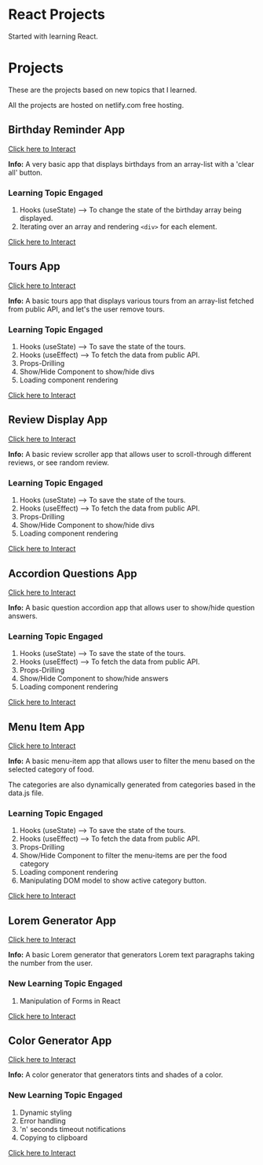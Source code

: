 # React Projects

Started with learning React.

# Projects

These are the projects based on new topics that I learned.

All the projects are hosted on netlify.com free hosting.

## Birthday Reminder App

[Click here to Interact](https://si-birthday-reminder.netlify.app/)

**Info:** A very basic app that displays birthdays from an array-list with a 'clear all' button.

### Learning Topic Engaged

1. Hooks (useState) --> To change the state of the birthday array being displayed.
2. Iterating over an array and rendering `<div>` for each element.

[Click here to Interact](https://si-birthday-reminder.netlify.app/)

## Tours App

[Click here to Interact](https://si-tours-app.netlify.app/)

**Info:** A basic tours app that displays various tours from an array-list fetched from public API, and let's the user remove tours.

### Learning Topic Engaged

1. Hooks (useState) --> To save the state of the tours.
2. Hooks (useEffect) --> To fetch the data from public API.
3. Props-Drilling
4. Show/Hide Component to show/hide divs
5. Loading component rendering

[Click here to Interact](https://si-tours-app.netlify.app/)

## Review Display App

[Click here to Interact](https://si-review-display.netlify.app/)

**Info:** A basic review scroller app that allows user to scroll-through different reviews, or see random review.

### Learning Topic Engaged

1. Hooks (useState) --> To save the state of the tours.
2. Hooks (useEffect) --> To fetch the data from public API.
3. Props-Drilling
4. Show/Hide Component to show/hide divs
5. Loading component rendering

[Click here to Interact](https://si-review-display.netlify.app/)

## Accordion Questions App

[Click here to Interact](https://si-accordion-questions.netlify.app/)

**Info:** A basic question accordion app that allows user to show/hide question answers.

### Learning Topic Engaged

1. Hooks (useState) --> To save the state of the tours.
2. Hooks (useEffect) --> To fetch the data from public API.
3. Props-Drilling
4. Show/Hide Component to show/hide answers
5. Loading component rendering

[Click here to Interact](https://si-accordion-questions.netlify.app/)

## Menu Item App

[Click here to Interact](https://si-menu-items.netlify.app/)

**Info:** A basic menu-item app that allows user to filter the menu based on the selected category of food.

The categories are also dynamically generated from categories based in the data.js file.

### Learning Topic Engaged

1. Hooks (useState) --> To save the state of the tours.
2. Hooks (useEffect) --> To fetch the data from public API.
3. Props-Drilling
4. Show/Hide Component to filter the menu-items are per the food category
5. Loading component rendering
6. Manipulating DOM model to show active category button.

[Click here to Interact](https://si-menu-items.netlify.app/)

## Lorem Generator App

[Click here to Interact](https://si-lorem-generator.netlify.app/)

**Info:** A basic Lorem generator that generators Lorem text paragraphs taking the number from the user.

### New Learning Topic Engaged

1. Manipulation of Forms in React

[Click here to Interact](https://si-lorem-generator.netlify.app/)

## Color Generator App

[Click here to Interact](https://si-color-generator.netlify.app/)

**Info:** A color generator that generators tints and shades of a color.

### New Learning Topic Engaged

1. Dynamic styling
2. Error handling
3. 'n' seconds timeout notifications
4. Copying to clipboard

[Click here to Interact](https://si-color-generator.netlify.app/)
